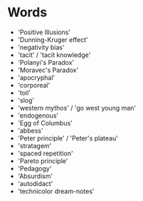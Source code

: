 # Words

- 'Positive Illusions'
- 'Dunning-Kruger effect'
- 'negativity bias'
- 'tacit' / 'tacit knowledge'
- 'Polanyi's Paradox'
- 'Moravec's Paradox'
- 'apocryphal'
- 'corporeal'
- 'toil'
- 'slog'
- 'western mythos' / 'go west young man'
- 'endogenous'
- 'Egg of Columbus'
- 'abbess'
- 'Peter principle' / 'Peter's plateau'
- 'stratagem'
- 'spaced repetition'
- 'Pareto principle'
- 'Pedagogy'
- 'Absurdism'
- 'autodidact'
- 'technicolor dream-notes'

